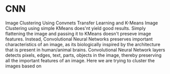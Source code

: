 # CNN
Image Clustering Using Convnets Transfer Learning and K-Means
Image Clustering using simple KMeans does'nt yield good results. Simply flattening the image and passing it to KMeans doesn't preseve image features. Instead, Convolutional Neural Networks preserves important characteristics of an image, as its biologically inspired by the architecture that is present in human/animal brains. Convolutional Neural Network layers detects pixels, edges, text, parts, objects in the image, thereby preserving all the important features of an image. Here we are trying to cluster the images based on
